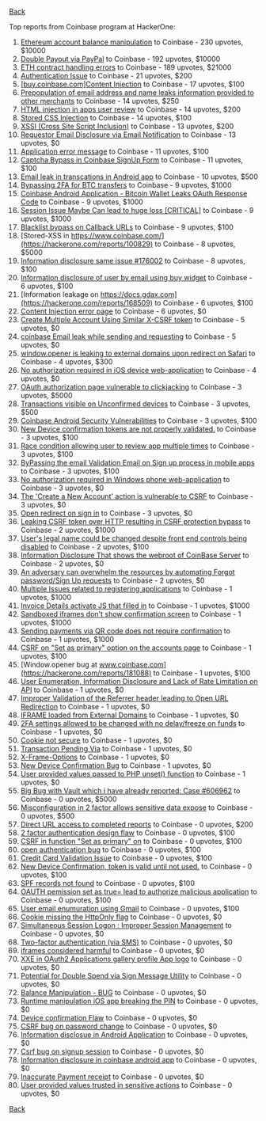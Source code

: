 [Back](../README.md)

Top reports from Coinbase program at HackerOne:

1. [Ethereum account balance manipulation](https://hackerone.com/reports/300748) to Coinbase - 230 upvotes, $10000
2. [Double Payout via PayPal](https://hackerone.com/reports/307239) to Coinbase - 192 upvotes, $10000
3. [ETH contract handling errors](https://hackerone.com/reports/328526) to Coinbase - 189 upvotes, $21000
4. [Authentication Issue](https://hackerone.com/reports/176979) to Coinbase - 21 upvotes, $200
5. [[buy.coinbase.com]Content Injection](https://hackerone.com/reports/218680) to Coinbase - 17 upvotes, $100
6. [Prepopulation of email address and name leaks information provided to other merchants](https://hackerone.com/reports/316290) to Coinbase - 14 upvotes, $250
7. [HTML injection in apps user review](https://hackerone.com/reports/104543) to Coinbase - 14 upvotes, $200
8. [Stored CSS Injection](https://hackerone.com/reports/315865) to Coinbase - 14 upvotes, $100
9. [XSSI (Cross Site Script Inclusion)](https://hackerone.com/reports/118631) to Coinbase - 13 upvotes, $200
10. [Requestor Email Disclosure via Email Notification](https://hackerone.com/reports/202361) to Coinbase - 13 upvotes, $0
11. [Application error message](https://hackerone.com/reports/147577) to Coinbase - 11 upvotes, $100
12. [Captcha Bypass in Coinbase SignUp Form](https://hackerone.com/reports/246801) to Coinbase - 11 upvotes, $100
13. [Email leak in transcations in Android app](https://hackerone.com/reports/126376) to Coinbase - 10 upvotes, $500
14. [Bypassing 2FA for BTC transfers](https://hackerone.com/reports/10554) to Coinbase - 9 upvotes, $1000
15. [Coinbase Android Application - Bitcoin Wallet Leaks OAuth Response Code](https://hackerone.com/reports/5314) to Coinbase - 9 upvotes, $1000
16. [Session Issue Maybe Can lead to huge loss [CRITICAL]](https://hackerone.com/reports/112496) to Coinbase - 9 upvotes, $1000
17. [Blacklist bypass on Callback URLs](https://hackerone.com/reports/53004) to Coinbase - 9 upvotes, $100
18. [Stored-XSS in https://www.coinbase.com/](https://hackerone.com/reports/100829) to Coinbase - 8 upvotes, $5000
19. [Information disclosure same issue #176002](https://hackerone.com/reports/248599) to Coinbase - 8 upvotes, $100
20. [Information disclosure of user by email using buy widget](https://hackerone.com/reports/176002) to Coinbase - 6 upvotes, $100
21. [Information leakage on https://docs.gdax.com](https://hackerone.com/reports/168509) to Coinbase - 6 upvotes, $100
22. [Content Injection error page](https://hackerone.com/reports/148952) to Coinbase - 6 upvotes, $0
23. [Create Multiple Account Using Similar X-CSRF token](https://hackerone.com/reports/155726) to Coinbase - 5 upvotes, $0
24. [coinbase Email leak while sending and requesting](https://hackerone.com/reports/168289) to Coinbase - 5 upvotes, $0
25. [window.opener is leaking to external domains upon redirect on Safari](https://hackerone.com/reports/160498) to Coinbase - 4 upvotes, $300
26. [No authorization required in iOS device web-application](https://hackerone.com/reports/148538) to Coinbase - 4 upvotes, $0
27. [OAuth authorization page vulnerable to clickjacking](https://hackerone.com/reports/65825) to Coinbase - 3 upvotes, $5000
28. [Transactions visible on Unconfirmed devices](https://hackerone.com/reports/100186) to Coinbase - 3 upvotes, $500
29. [Coinbase Android Security Vulnerabilities](https://hackerone.com/reports/5786) to Coinbase - 3 upvotes, $100
30. [New Device confirmation tokens are not properly validated.](https://hackerone.com/reports/30238) to Coinbase - 3 upvotes, $100
31. [Race condition allowing user to review app multiple times](https://hackerone.com/reports/106360) to Coinbase - 3 upvotes, $100
32. [ByPassing the email Validation Email on Sign up process in mobile apps](https://hackerone.com/reports/57764) to Coinbase - 3 upvotes, $100
33. [No authorization required in Windows phone web-application](https://hackerone.com/reports/148537) to Coinbase - 3 upvotes, $0
34. [The 'Create a New Account' action is vulnerable to CSRF](https://hackerone.com/reports/109810) to Coinbase - 3 upvotes, $0
35. [Open redirect on sign in](https://hackerone.com/reports/231760) to Coinbase - 3 upvotes, $0
36. [Leaking CSRF token over HTTP resulting in CSRF protection bypass](https://hackerone.com/reports/15412) to Coinbase - 2 upvotes, $1000
37. [User's legal name could be changed despite front end controls being disabled](https://hackerone.com/reports/131192) to Coinbase - 2 upvotes, $100
38. [Information Disclosure That shows the webroot of CoinBase Server](https://hackerone.com/reports/5073) to Coinbase - 2 upvotes, $0
39. [An adversary can overwhelm the resources by automating Forgot password/Sign Up requests](https://hackerone.com/reports/119605) to Coinbase - 2 upvotes, $0
40. [Multiple Issues related to registering applications](https://hackerone.com/reports/5933) to Coinbase - 1 upvotes, $1000
41. [Invoice Details activate JS that filled in](https://hackerone.com/reports/21034) to Coinbase - 1 upvotes, $1000
42. [Sandboxed iframes don't show confirmation screen](https://hackerone.com/reports/54733) to Coinbase - 1 upvotes, $1000
43. [Sending payments via QR code does not require confirmation](https://hackerone.com/reports/126784) to Coinbase - 1 upvotes, $1000
44. [CSRF on "Set as primary" option on the accounts page](https://hackerone.com/reports/10563) to Coinbase - 1 upvotes, $100
45. [Window.opener bug at www.coinbase.com](https://hackerone.com/reports/181088) to Coinbase - 1 upvotes, $100
46. [User Enumeration, Information Disclosure and Lack of Rate Limitation on API](https://hackerone.com/reports/5200) to Coinbase - 1 upvotes, $0
47. [Improper Validation of the Referrer header leading to Open URL Redirection](https://hackerone.com/reports/5199) to Coinbase - 1 upvotes, $0
48. [IFRAME loaded from External Domains](https://hackerone.com/reports/5205) to Coinbase - 1 upvotes, $0
49. [2FA settings allowed to be changed with no delay/freeze on funds](https://hackerone.com/reports/16696) to Coinbase - 1 upvotes, $0
50. [Cookie not secure](https://hackerone.com/reports/140742) to Coinbase - 1 upvotes, $0
51. [Transaction Pending Via](https://hackerone.com/reports/143541) to Coinbase - 1 upvotes, $0
52. [X-Frame-Options](https://hackerone.com/reports/237071) to Coinbase - 1 upvotes, $0
53. [New Device Confirmation Bug](https://hackerone.com/reports/266288) to Coinbase - 1 upvotes, $0
54. [User provided values passed to PHP unset() function](https://hackerone.com/reports/292500) to Coinbase - 1 upvotes, $0
55. [Big Bug with Vault which i have already reported: Case #606962](https://hackerone.com/reports/65084) to Coinbase - 0 upvotes, $5000
56. [Misconfiguration in 2 factor allows sensitive data expose](https://hackerone.com/reports/119129) to Coinbase - 0 upvotes, $500
57. [Direct URL access to completed reports](https://hackerone.com/reports/109815) to Coinbase - 0 upvotes, $200
58. [2 factor authentication design flaw](https://hackerone.com/reports/7369) to Coinbase - 0 upvotes, $100
59. [CSRF in function "Set as primary" on](https://hackerone.com/reports/10829) to Coinbase - 0 upvotes, $100
60. [open authentication bug](https://hackerone.com/reports/48065) to Coinbase - 0 upvotes, $100
61. [Credit Card Validation Issue](https://hackerone.com/reports/29234) to Coinbase - 0 upvotes, $100
62. [New Device Confirmation, token is valid until not used.](https://hackerone.com/reports/36594) to Coinbase - 0 upvotes, $100
63. [SPF records not found](https://hackerone.com/reports/92740) to Coinbase - 0 upvotes, $100
64. [OAUTH pemission set as true= lead to authorize malicious application](https://hackerone.com/reports/87561) to Coinbase - 0 upvotes, $100
65. [User email enumuration using Gmail](https://hackerone.com/reports/90308) to Coinbase - 0 upvotes, $100
66. [Cookie missing the HttpOnly flag](https://hackerone.com/reports/5204) to Coinbase - 0 upvotes, $0
67. [Simultaneous Session Logon : Improper Session Management](https://hackerone.com/reports/11722) to Coinbase - 0 upvotes, $0
68. [Two-factor authentication (via SMS)](https://hackerone.com/reports/66223) to Coinbase - 0 upvotes, $0
69. [iframes considered harmful](https://hackerone.com/reports/55827) to Coinbase - 0 upvotes, $0
70. [XXE in OAuth2 Applications gallery profile App logo](https://hackerone.com/reports/104620) to Coinbase - 0 upvotes, $0
71. [Potential for Double Spend via Sign Message Utility](https://hackerone.com/reports/106315) to Coinbase - 0 upvotes, $0
72. [Balance Manipulation - BUG](https://hackerone.com/reports/94925) to Coinbase - 0 upvotes, $0
73. [Runtime manipulation iOS app breaking the PIN](https://hackerone.com/reports/80512) to Coinbase - 0 upvotes, $0
74. [Device confirmation Flaw](https://hackerone.com/reports/254869) to Coinbase - 0 upvotes, $0
75. [CSRF bug on password change](https://hackerone.com/reports/230436) to Coinbase - 0 upvotes, $0
76. [Information disclosue in Android Application](https://hackerone.com/reports/201855) to Coinbase - 0 upvotes, $0
77. [Csrf bug on signup session](https://hackerone.com/reports/230428) to Coinbase - 0 upvotes, $0
78. [Information disclosure in coinbase android app](https://hackerone.com/reports/192197) to Coinbase - 0 upvotes, $0
79. [Inaccurate Payment receipt](https://hackerone.com/reports/121417) to Coinbase - 0 upvotes, $0
80. [User provided values trusted in sensitive actions](https://hackerone.com/reports/327867) to Coinbase - 0 upvotes, $0


[Back](../README.md)